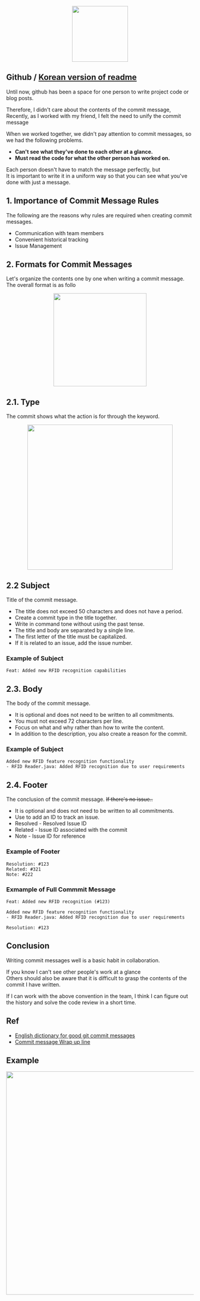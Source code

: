 
<p align="center">
  <img src="https://cdn.inflearn.com/public/files/courses/328008/291d3a74-4c8a-434c-b2e3-73112724da17/328284-1.png" height="150">
</p>


## Github / [Korean version of readme](https://github.com/DoyoungDev/git-commit/blob/main/README.md)

Until now, github has been a space for one person to write project code or blog posts.

Therefore, I didn't care about the contents of the commit message, <br>
Recently, as I worked with my friend, I felt the need to unify the commit message

When we worked together, we didn't pay attention to commit messages, so we had the following problems.

  - **Can't see what they've done to each other at a glance.**
  - **Must read the code for what the other person has worked on.**

Each person doesn't have to match the message perfectly, but <br>
It is important to write it in a uniform way so that you can see what you've done with just a message.

## 1. Importance of Commit Message Rules

The following are the reasons why rules are required when creating commit messages.

- Communication with team members
- Convenient historical tracking
- Issue Management

## 2. Formats for Commit Messages

Let's organize the contents one by one when writing a commit message. <br>
The overall format is as follo


<p align="center">
  <img src="https://blog.kakaocdn.net/dn/xteMz/btskha3GV9d/jJOTTbW8lzcKExUDpri7EK/img.png" height="250">
</p>


## 2.1. Type

The commit shows what the action is for through the keyword.

<p align="center">
  <img src="https://github.com/DoyoungDev/git-commit/assets/110442250/17c4f08e-6879-44f0-b4a2-ba5d594bdeea" height="390">
<p>

  
## 2.2 Subject
Title of the commit message.

- The title does not exceed 50 characters and does not have a period.
- Create a commit type in the title together.
- Write in command tone without using the past tense.
- The title and body are separated by a single line.
- The first letter of the title must be capitalized.
- If it is related to an issue, add the issue number.

### Example of Subject

```
Feat: Added new RFID recognition capabilities
```

## 2.3. Body
The body of the commit message.

- It is optional and does not need to be written to all commitments.
- You must not exceed 72 characters per line.
- Focus on what and why rather than how to write the content.
- In addition to the description, you also create a reason for the commit.

### Example of Subject
```
Added new RFID feature recognition functionality
- RFID Reader.java: Added RFID recognition due to user requirements
```
## 2.4. Footer
The conclusion of the commit message. <s>If there's no issue..</s>

- It is optional and does not need to be written to all commitments.
- Use to add an ID to track an issue.
- Resolved - Resolved Issue ID
- Related - Issue ID associated with the commit
- Note - Issue ID for reference

### Example of Footer
```
Resolution: #123
Related: #321
Note: #222
```

### Exmample of Full Commmit Message

```
Feat: Added new RFID recognition (#123)

Added new RFID feature recognition functionality
- RFID Reader.java: Added RFID recognition due to user requirements

Resolution: #123
```

## Conclusion 
  
Writing commit messages well is a basic habit in collaboration.

If you know I can't see other people's work at a glance<br>
Others should also be aware that it is difficult to grasp the contents of the commit I have written.

If I can work with the above convention in the team, I think I can figure out the history and solve the code review in a short time.
  
## Ref

- [English dictionary for good git commit messages](https://blog.ull.im/engineering/2019/03/10/logs-on-git.html)
- [Commit message Wrap up line](https://guuumi.tistory.com/128)
  
  
## Example 

<p align="center">
  <img src="https://blog.kakaocdn.net/dn/dtCL21/btsklmCgFie/QDPW3LejAG0htEsJ3N628k/img.png" height="600">
</p>

